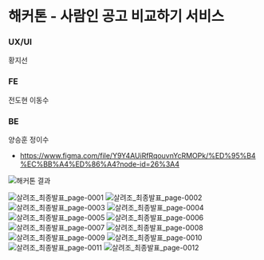 # 해커톤 - 사람인 공고 비교하기 서비스

### UX/UI
황지선

### FE
전도현 이동수

### BE
양승훈 정이수

- https://www.figma.com/file/Y9Y4AUiRfRqouvnYcRMOPk/%ED%95%B4%EC%BB%A4%ED%86%A4?node-id=26%3A4

![해커톤 결과](https://user-images.githubusercontent.com/41669026/155930069-c67f54e2-6729-4415-9952-ddd854e9b3ef.png)

![살려조_최종발표_page-0001](https://user-images.githubusercontent.com/41669026/155253354-0fced7dc-d3d4-4215-83f9-61ea9781019c.jpg)
![살려조_최종발표_page-0002](https://user-images.githubusercontent.com/41669026/155253386-87d72986-c77c-4487-843c-3bba3741cd6c.jpg)
![살려조_최종발표_page-0003](https://user-images.githubusercontent.com/41669026/155253383-3eb881ee-cf03-4953-b622-c76fc37abc7b.jpg)
![살려조_최종발표_page-0004](https://user-images.githubusercontent.com/41669026/155253392-792450f4-7b27-4177-a346-d6422bc88a02.jpg)
![살려조_최종발표_page-0005](https://user-images.githubusercontent.com/41669026/155253394-9925cd51-5536-4ee9-a419-44a4e8668ccc.jpg)
![살려조_최종발표_page-0006](https://user-images.githubusercontent.com/41669026/155253395-e91379e2-7034-48cc-be13-80a5130a7b40.jpg)
![살려조_최종발표_page-0007](https://user-images.githubusercontent.com/41669026/155253396-c447f164-a24e-4db1-b2ab-a726707a5406.jpg)
![살려조_최종발표_page-0008](https://user-images.githubusercontent.com/41669026/155253397-43b25d20-2620-4908-a8f5-c5af159f6a47.jpg)
![살려조_최종발표_page-0009](https://user-images.githubusercontent.com/41669026/155253399-bb5bb366-4c75-4a08-bafe-e538b4c037ff.jpg)
![살려조_최종발표_page-0010](https://user-images.githubusercontent.com/41669026/155253401-79a0dcac-f841-4422-8900-317293cc1e5f.jpg)
![살려조_최종발표_page-0011](https://user-images.githubusercontent.com/41669026/155253402-d99a0a6b-45d7-4b71-a009-273ded1fd917.jpg)
![살려조_최종발표_page-0012](https://user-images.githubusercontent.com/41669026/155253403-ce289c1a-9e36-4eca-a80a-6e010474d2dd.jpg)
